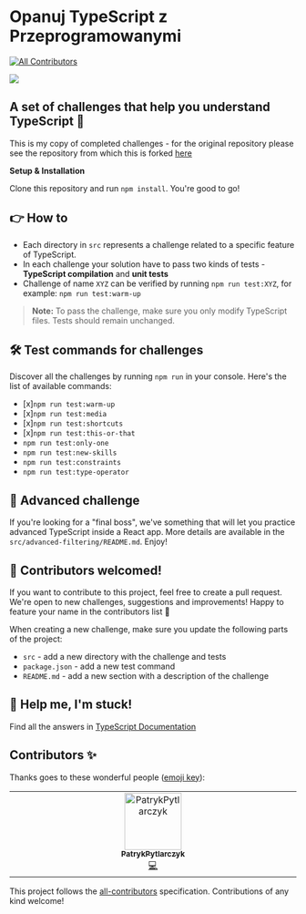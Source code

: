 # Opanuj TypeScript z Przeprogramowanymi

<!-- ALL-CONTRIBUTORS-BADGE:START - Do not remove or modify this section -->

[![All Contributors](https://img.shields.io/badge/all_contributors-1-orange.svg?style=flat-square)](#contributors-)

<!-- ALL-CONTRIBUTORS-BADGE:END -->

![](./media/logo-main.jpg)

## A set of challenges that help you understand TypeScript 🚀

This is my copy of completed challenges - for the original repository please see the repository from which this is forked [here](https://github.com/przeprogramowani/typescript-challenges)

**Setup & Installation**

Clone this repository and run `npm install`. You're good to go!

## 👉 How to

- Each directory in `src` represents a challenge related to a specific feature of TypeScript.
- In each challenge your solution have to pass two kinds of tests - **TypeScript compilation** and **unit tests**
- Challenge of name `XYZ` can be verified by running `npm run test:XYZ`, for example: `npm run test:warm-up`

> **Note:** To pass the challenge, make sure you only modify TypeScript files. Tests should remain unchanged.

## 🛠️ Test commands for challenges

Discover all the challenges by running `npm run` in your console. Here's the list of available commands:

- [x]`npm run test:warm-up`
- [x]`npm run test:media`
- [x]`npm run test:shortcuts`
- [x]`npm run test:this-or-that`
- `npm run test:only-one`
- `npm run test:new-skills`
- `npm run test:constraints`
- `npm run test:type-operator`

## 💪 Advanced challenge

If you're looking for a "final boss", we've something that will let you practice advanced TypeScript inside a React app. More details are available in the `src/advanced-filtering/README.md`. Enjoy!

## 🙌 Contributors welcomed!

If you want to contribute to this project, feel free to create a pull request. We're open to new challenges, suggestions and improvements! Happy to feature your name in the contributors list 🎉

When creating a new challenge, make sure you update the following parts of the project:

- `src` - add a new directory with the challenge and tests
- `package.json` - add a new test command
- `README.md` - add a new section with a description of the challenge

## 🛟 Help me, I'm stuck!

Find all the answers in [TypeScript Documentation](https://www.typescriptlang.org/docs/home.html)

## Contributors ✨

Thanks goes to these wonderful people ([emoji key](https://allcontributors.org/docs/en/emoji-key)):

<!-- ALL-CONTRIBUTORS-LIST:START - Do not remove or modify this section -->
<!-- prettier-ignore-start -->
<!-- markdownlint-disable -->
<table>
  <tbody>
    <tr>
      <td align="center" valign="top" width="14.28%"><a href="https://github.com/PatrykPytlarczyk"><img src="https://avatars.githubusercontent.com/u/138799887?v=4?s=100" width="100px;" alt="PatrykPytlarczyk"/><br /><sub><b>PatrykPytlarczyk</b></sub></a><br /><a href="https://github.com/przeprogramowani/typescript-challenges/commits?author=PatrykPytlarczyk" title="Code">💻</a></td>
    </tr>
  </tbody>
</table>

<!-- markdownlint-restore -->
<!-- prettier-ignore-end -->

<!-- ALL-CONTRIBUTORS-LIST:END -->

This project follows the [all-contributors](https://github.com/all-contributors/all-contributors) specification. Contributions of any kind welcome!
